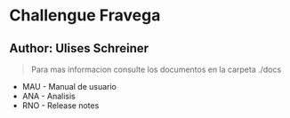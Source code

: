 # Challengue Fravega
## Author: Ulises Schreiner

> Para mas informacion consulte los documentos en la carpeta ./docs

* MAU - Manual de usuario
* ANA - Analisis
* RNO - Release notes 